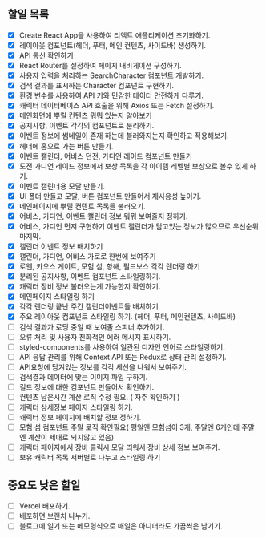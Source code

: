 ## 할일 목록
- [x] Create React App을 사용하여 리액트 애플리케이션 초기화하기.
- [x] 레이아웃 컴포넌트(헤더, 푸터, 메인 컨텐츠, 사이드바) 생성하기.
- [x] API 통신 확인하기
- [x] React Router를 설정하여 페이지 내비게이션 구성하기.
- [x] 사용자 입력을 처리하는 SearchCharacter 컴포넌트 개발하기.
- [x] 검색 결과를 표시하는 Character 컴포넌트 구현하기.
- [x] 환경 변수를 사용하여 API 키와 민감한 데이터 안전하게 다루기.
- [x] 캐릭터 데이터베이스 API 호출을 위해 Axios 또는 Fetch 설정하기.
- [x] 메인화면에 뿌릴 컨텐츠 뭐뭐 있는지 알아보기
- [x] 공지사항, 이벤트 각각의 컴포넌트로 분리하기.
- [x] 이벤트 정보에 썸네일이 존재 하는데 불러와지는지 확인하고 적용해보기. 
- [x] 헤더에 홈으로 가는 버튼 만들기.
- [x] 이벤트 캘린더, 어비스 던전, 가디언 레이드 컴포넌트 만들기
- [x] 도전 가디언 레이드 정보에서 보상 목록을 각 아이템 레벨별 보상으로 볼수 있게 하기.
- [x] 이벤트 캘린더용 모달 만들기.
- [x] UI 폴더 만들고 모달, 버튼 컴포넌트 만들어서 재사용성 높이기. 
- [x] 메인페이지에 뿌릴 컨텐트 목록들 불러오기.
- [x] 어비스, 가디언, 이벤트 캘린더 정보 뭐뭐 보여줄지 정하기.
- [x] 어비스, 가디언 먼저 구현하기 이벤트 캘린더가 담고있는 정보가 많으므로 우선순위 마지막.
- [x] 캘린더 이벤트 정보 배치하기
- [x] 캘린더, 가디언, 어비스 가로로 한번에 보여주기 
- [x] 로웬, 카오스 게이트, 모험 섬, 항해, 필드보스 각각 렌더링 하기
- [x] 분리된 공지사항, 이벤트 컴포넌트 스타일링하기.
- [x] 캐릭터 장비 정보 불러오는게 가능한지 확인하기.
- [x] 메인페이지 스타일링 하기
- [x] 각각 렌더링 끝난 주간 캘린더이벤트들 배치하기
- [x] 주요 레이아웃 컴포넌트 스타일링 하기. (헤더, 푸터, 메인컨텐츠, 사이드바)
- [ ] 검색 결과가 로딩 중일 때 보여줄 스피너 추가하기.
- [ ] 오류 처리 및 사용자 친화적인 에러 메시지 표시하기.
- [ ] styled-components를 사용하여 일관된 디자인 언어로 스타일링하기.
- [ ] API 응답 관리를 위해 Context API 또는 Redux로 상태 관리 설정하기.
- [ ] API요청에 담겨있는 정보를 각각 세션을 나워서 보여주기.
- [ ] 검색결과 데이터에 맞는 이미지 파일 구하기.
- [ ] 길드 정보에 대한 컴포넌트 만들어서 확인하기.
- [ ] 컨텐츠 남은시간 계산 로직 수정 필요. ( 자주 확인하기 )
- [ ] 캐릭터 상세정보 페이지 스타일링 하기.
- [ ] 캐릭터 정보 페이지에 배치할 정보 정하기. 
- [ ] 모험 섬 컴포넌트 주말 로직 확인필요( 평일엔 모험섬이 3개, 주말엔 6개인데 주말엔 계산이 제대로 되지않고 있음)
- [ ] 캐릭터 페이지에서 장비 클릭시 모달 띄워서 장비 상세 정보 보여주기.
- [ ] 보유 캐릭터 목록 서버별로 나누고 스타일링 하기 

## 중요도 낮은 할일 
- [ ] Vercel 배포하기. 
- [ ] 배포하면 브랜치 나누기.
- [ ] 블로그에 일기 또는 메모형식으로 매일은 아니더라도 가끔씩은 남기기.